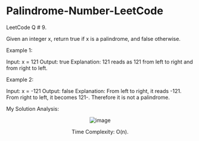# Palindrome-Number-LeetCode

LeetCode Q # 9.

Given an integer x, return true if x is a palindrome, and false otherwise.

Example 1:

Input: x = 121
Output: true
Explanation: 121 reads as 121 from left to right and from right to left.

Example 2:

Input: x = -121
Output: false
Explanation: From left to right, it reads -121. From right to left, it becomes 121-. Therefore it is not a palindrome.

My Solution Analysis:

<div align = "center">

![image](https://github.com/xo-azeem/Palindrome-Number-LeetCode/assets/171427226/b1800d9c-0410-4e8b-98f0-1d2200da75e5)

Time Complexity: O(n).

</div>
